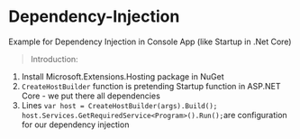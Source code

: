 # Dependency-Injection
Example for Dependency Injection in Console App (like Startup in .Net Core)

> Introduction:
1. Install Microsoft.Extensions.Hosting package in NuGet
2. `CreateHostBuilder` function is pretending Startup function in ASP.NET Core - we put there all dependencies
3. Lines
`
var host = CreateHostBuilder(args).Build();
host.Services.GetRequiredService<Program>().Run();
`are configuration for our dependency injection
